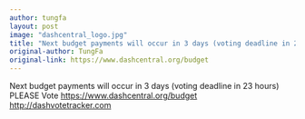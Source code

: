 ```yaml
---
author: tungfa
layout: post
image: "dashcentral_logo.jpg"
title: "Next budget payments will occur in 3 days (voting deadline in 23 hours)"
original-author: TungFa
original-link: https://www.dashcentral.org/budget
---
```


Next budget payments will occur in 3 days (voting deadline in 23 hours)
PLEASE Vote
<https://www.dashcentral.org/budget>
<http://dashvotetracker.com>
